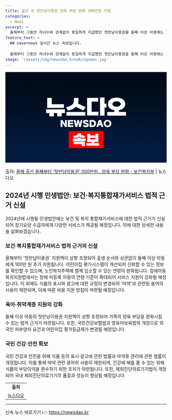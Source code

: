 ```yaml
---
title: 출산 후 첫만남이용권 양육 부담 완화 300만원 지원
categories:
  - News
excerpt: >
  올해부터 그동안 자녀수와 관계없이 동일하게 지급했던 첫만남이용권을 둘째 이상 아동에는 100만 원 더 지원한…
feature_text: >
  ## navernews 실시간 뉴스 속보입니다.

  올해부터 그동안 자녀수와 관계없이 동일하게 지급했던 첫만남이용권을 둘째 이상 아동에는 100만 원 더 지원한…
image: '/assets/img/newsdao_breakingnews.jpg'
---
```


![뉴스다오 속보](/assets/img/newsdao_breakingnews.jpg)

<p>출처: <a href="https://newsdao.kr/2984" rel="dofollow">올해 출산 둘째부터 ‘첫만남이용권’ 300만원…양육 부담 완화 - 보건복지부</a> | 뉴스다오</p>

<h2 data-ke-size="size26">2024년 시행 민생법안: 보건·복지통합재가서비스 법적 근거 신설</h2>

<p data-ke-size="size16">2024년에 시행될 민생법안에는 보건 및 복지 통합재가서비스에 대한 법적 근거가 신설되어 장기요양 수급자에게 다양한 서비스가 제공될 예정입니다. 이에 대한 상세한 내용을 살펴보겠습니다.</p>

<h3><b>보건·복지통합재가서비스 법적 근거의 신설</b></h3>

<p data-ke-size="size16">올해부터 '첫만남이용권' 지원액이 상향 조정되어 출생 순서와 상관없이 둘째 이상 아동에게 100만 원 추가 지원됩니다. 어린이집 평가시스템이 개선되어 신뢰할 수 있는 정보를 확인할 수 있으며, 노인복지주택에 함께 입소할 수 있는 연령이 완화됩니다. 장애아동 복지지원법에서는 장애 미등록 아동의 연령 기준이 확대되어 서비스 지원이 강화될 예정입니다. 이 외에도 식품의 표시와 광고에 대한 규정이 변경되어 '마약'과 관련된 용어의 사용이 제한되며, 이에 따른 비용 지원 방침이 마련될 예정입니다.</p>

<h3><b>육아·취약계층 지원의 강화</b></h3>

<p data-ke-size="size16">둘째 이상 아동의 첫만남이용권 지원액이 상향 조정되어 가족의 양육 부담을 완화시킬 수 있는 법적 근거가 마련됩니다. 또한, 국민건강보험법과 영유아보육법의 개정으로 외국인 피부양자 요건과 어린이집 평가등급제가 변경될 예정입니다.</p>

<h3><b>국민 건강·안전 확보</b></h3>

<p data-ke-size="size16">국민 건강과 안전을 위해 식품 등의 표시·광고에 관한 법률과 마약류 관리에 관한 법률이 개정됩니다. 이를 통해 마약 관련 용어의 사용이 제한되며, 건강에 해를 줄 수 있는 위해식품의 부당이익을 환수하기 위한 조치가 마련됩니다. 또한, 체외진단의료기기법이 개정되어 국내 체외진단의료기기의 품질과 성능이 향상될 예정입니다.</p>

<table>
	<tbody>
		<tr>
			<td style="text-align: center; height: 17px;"><b>출처</b></td>
		</tr>
		<tr>
			<td style="text-align: center; height: 17px;"><a href="https://newsdao.kr/2984">뉴스다오</a></td>
		</tr>
	</tbody>
</table>
<hr> 

신속 뉴스 바로가기 👉 <a href="https://newsdao.kr" rel="dofollow">https://newsdao.kr</a>


